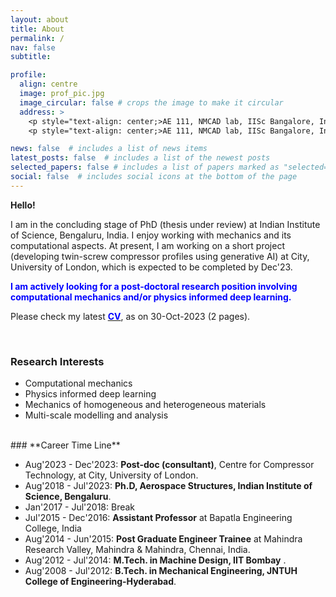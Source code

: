 ```yaml
---
layout: about
title: About
permalink: /
nav: false
subtitle: 

profile:
  align: centre
  image: prof_pic.jpg
  image_circular: false # crops the image to make it circular
  address: >
    <p style="text-align: center;>AE 111, NMCAD lab, IISc Bangalore, India, <br> 338rajesh[at]gmail.com</p>
    <p style="text-align: center;>AE 111, NMCAD lab, IISc Bangalore, India, <br> 338rajesh[at]gmail.com</p>

news: false  # includes a list of news items
latest_posts: false  # includes a list of the newest posts
selected_papers: false # includes a list of papers marked as "selected={true}"
social: false  # includes social icons at the bottom of the page
---
```



**Hello!**

 I am in the concluding stage of PhD (thesis under review) at Indian Institute of Science, Bengaluru, India. I enjoy working with mechanics and its computational aspects.
 At present, I am working on a short project (developing twin-screw compressor profiles using generative AI) at City, University of London, which is expected to be completed by Dec'23.

<span style="color: blue; font-weight: bold;">I am actively looking for a post-doctoral research position involving computational mechanics and/or physics informed deep learning.</span>

Please check my latest [<span style="color: blue; font-weight: bold;">CV</span>](/assets/pdf/resume.pdf), as on 30-Oct-2023  (2 pages).

<br>

### **Research Interests**

* Computational mechanics
* Physics informed deep learning
* Mechanics of homogeneous and heterogeneous materials
* Multi-scale modelling and analysis

<br>
### **Career Time Line**

* Aug'2023 - Dec'2023: **Post-doc (consultant)**, Centre for Compressor Technology, at City, University of London.
* Aug'2018 - Jul'2023: **Ph.D, Aerospace Structures, Indian Institute of Science, Bengaluru**.
* Jan'2017 - Jul'2018: Break
* Jul'2015 - Dec'2016: **Assistant Professor** at Bapatla Engineering College, India
* Aug'2014 - Jun'2015: **Post Graduate Engineer Trainee** at Mahindra Research Valley, Mahindra & Mahindra, Chennai, India.
* Aug'2012 - Jul'2014: **M.Tech. in Machine Design, IIT Bombay** .
* Aug'2008 - Jul'2012: **B.Tech. in Mechanical Engineering, JNTUH College of Engineering-Hyderabad**.
